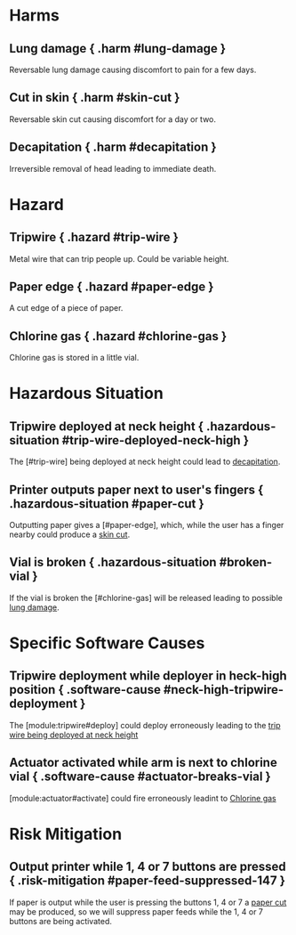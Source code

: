 # Harms

## Lung damage { .harm #lung-damage }

Reversable lung damage causing discomfort to pain for a few days.

## Cut in skin { .harm #skin-cut }

Reversable skin cut causing discomfort for a day or two.

## Decapitation { .harm #decapitation }

Irreversible removal of head leading to immediate death.

# Hazard

## Tripwire { .hazard #trip-wire }

Metal wire that can trip people up. Could be variable height.

## Paper edge { .hazard #paper-edge }

A cut edge of a piece of paper.

## Chlorine gas { .hazard #chlorine-gas }

Chlorine gas is stored in a little vial.

# Hazardous Situation

## Tripwire deployed at neck height { .hazardous-situation #trip-wire-deployed-neck-high }

The [#trip-wire] being deployed at neck height could lead to [decapitation](#decapitation).

## Printer outputs paper next to user's fingers { .hazardous-situation #paper-cut }

Outputting paper gives a [#paper-edge], which, while the user
has a finger nearby could produce a [skin cut](#skin-cut).

## Vial is broken { .hazardous-situation #broken-vial }

If the vial is broken the [#chlorine-gas] will be released
leading to possible [lung damage](#lung-damage).

# Specific Software Causes

## Tripwire deployment while deployer in heck-high position { .software-cause #neck-high-tripwire-deployment }

The [module:tripwire#deploy] could deploy erroneously leading to the [trip wire being deployed at neck height](#trip-wire-deployed-neck-high)

## Actuator activated while arm is next to chlorine vial { .software-cause #actuator-breaks-vial }

[module:actuator#activate] could fire erroneously leadint to [Chlorine gas](#chlorine-gas)

# Risk Mitigation

## Output printer while 1, 4 or 7 buttons are pressed { .risk-mitigation #paper-feed-suppressed-147 }

If paper is output while the user is pressing the buttons 1, 4 or 7 a [paper cut](#paper-cut) may be produced, so we will suppress paper feeds while the 1, 4 or 7 buttons are being activated.
